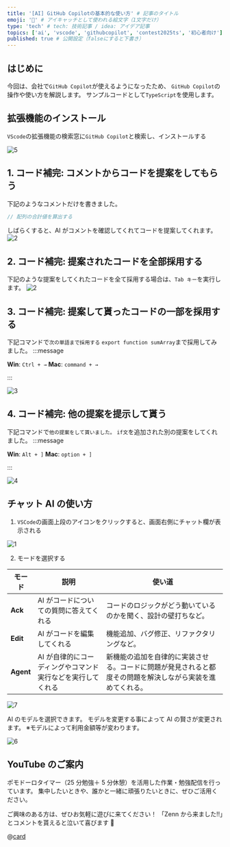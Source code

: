 ```yaml
---
title: '[AI] GitHub Copilotの基本的な使い方' # 記事のタイトル
emoji: '🧠' # アイキャッチとして使われる絵文字（1文字だけ）
type: 'tech' # tech: 技術記事 / idea: アイデア記事
topics: ['ai', 'vscode', 'githubcopilot', 'contest2025ts', '初心者向け'] # タグ。["markdown", "rust", "aws"]のように指定する
published: true # 公開設定（falseにすると下書き）
---
```


## はじめに

今回は、会社で`GitHub Copilot`が使えるようになったため、
`GitHub Copilot`の操作や使い方を解説します。
サンプルコードとして`TypeScript`を使用します。

## 拡張機能のインストール

`VScode`の拡張機能の検索窓に`GitHub Copilot`と検索し、インストールする

![5](/images/articles/ai-github-copilot/5.png)

## 1. コード補完: コメントからコードを提案をしてもらう

下記のようなコメントだけを書きました。

```ts
// 配列の合計値を算出する
```

しばらくすると、AI がコメントを確認してくれてコードを提案してくれます。
![2](/images/articles/ai-github-copilot/2.png)

## 2. コード補完: 提案されたコードを全部採用する

下記のような提案をしてくれたコードを全て採用する場合は、`Tab キー`を実行します。
![2](/images/articles/ai-github-copilot/2.png)

## 3. コード補完: 提案して貰ったコードの一部を採用する

下記コマンドで`次の単語まで採用する`
`export function sumArray`まで採用してみました。
:::message

**Win**: `Ctrl + →`
**Mac**: `command + →`

:::

![3](/images/articles/ai-github-copilot/3.png)

## 4. コード補完: 他の提案を提示して貰う

下記コマンドで`他の提案をして貰いました。`
`if文`を追加された別の提案をしてくれました。
:::message

**Win**: `Alt + ]`
**Mac**: `option + ]`

:::

![4](/images/articles/ai-github-copilot/4.png)

## チャット AI の使い方

1. `VSCode`の画面上段のアイコンをクリックすると、画面右側にチャット欄が表示される

![1](/images/articles/ai-github-copilot/1.png)

2. モードを選択する

| モード    | 説明                                                        | 使い道                                                                                                     |
| --------- | ----------------------------------------------------------- | ---------------------------------------------------------------------------------------------------------- |
| **Ack**   | AI がコードについての質問に答えてくれる                     | コードのロジックがどう動いているのかを聞く、設計の壁打ちなど。                                             |
| **Edit**  | AI がコードを編集してくれる                                 | 機能追加、バグ修正、リファクタリングなど。                                                                 |
| **Agent** | AI が自律的にコーディングやコマンド実行などを実行してくれる | 新機能の追加を自律的に実装させる。コードに問題が発見されると都度その問題を解決しながら実装を進めてくれる。 |

![7](/images/articles/ai-github-copilot/7.png)

AI のモデルを選択できます。
モデルを変更する事によって AI の賢さが変更されます。
※モデルによって利用金額等が変わります。

![6](/images/articles/ai-github-copilot/6.png)

## YouTube のご案内

ポモドーロタイマー（25 分勉強＋ 5 分休憩）を活用した作業・勉強配信を行っています。
集中したいときや、誰かと一緒に頑張りたいときに、ぜひご活用ください。

ご興味のある方は、ぜひお気軽に遊びに来てください！
「Zenn から来ました!!」とコメントを貰えると泣いて喜びます 🤣

@[card](https://www.youtube.com/@aew2sbee)
